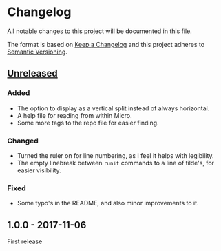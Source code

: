 # Changelog

All notable changes to this project will be documented in this file.

The format is based on [Keep a Changelog](http://keepachangelog.com/en/1.0.0/) and this project adheres to [Semantic Versioning](http://semver.org/spec/v2.0.0.html).

## [Unreleased]

### Added

* The option to display as a vertical split instead of always horizontal.
* A help file for reading from within Micro.
* Some more tags to the repo file for easier finding.

### Changed

* Turned the ruler on for line numbering, as I feel it helps with legibility.
* The empty linebreak between `runit` commands to a line of tilde's, for easier visibility.

### Fixed

* Some typo's in the README, and also minor improvements to it.

## 1.0.0 - 2017-11-06

First release

[unreleased]: https://github.com/sum01/cmdlog-micro/compare/v1.0.0...HEAD

<!-- [1.0.1]: https://github.com/sum01/cmdlog-micro/compare/v1.0.0...v1.0.1 -->
